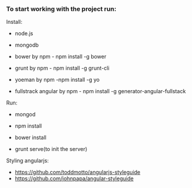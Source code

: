 ### To start working with the project run:

Install:

* node.js

* mongodb

* bower by npm - npm install -g bower
* grunt by npm - npm install -g grunt-cli
* yoeman by npm -npm install -g yo
* fullstrack angular by npm - npm install -g generator-angular-fullstack

Run:

* mongod

* npm install
* bower install
* grunt serve(to init the server)

Styling angularjs:
* https://github.com/toddmotto/angularjs-styleguide
* https://github.com/johnpapa/angular-styleguide
